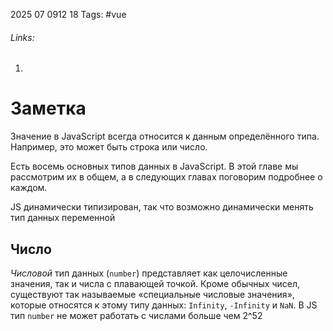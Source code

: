 2025 07 0912 18
Tags: #vue 
###### Links: 
1) 
# Заметка
Значение в JavaScript всегда относится к данным определённого типа. Например, это может быть строка или число.

Есть восемь основных типов данных в JavaScript. В этой главе мы рассмотрим их в общем, а в следующих главах поговорим подробнее о каждом.

JS динамически типизирован, так что возможно динамически менять тип данных переменной

## Число
_Числовой_ тип данных (`number`) представляет как целочисленные значения, так и числа с плавающей точкой.
Кроме обычных чисел, существуют так называемые «специальные числовые значения», которые относятся к этому типу данных: `Infinity`, `-Infinity` и `NaN`.
В JS тип `number` не может работать с числами больше чем 2^52